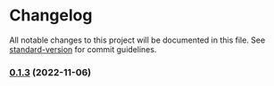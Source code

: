 # Changelog

All notable changes to this project will be documented in this file. See [standard-version](https://github.com/conventional-changelog/standard-version) for commit guidelines.

### [0.1.3](https://github.com/anncwb/vue-vben-admin/compare/v0.1.1...v0.1.3) (2022-11-06)
